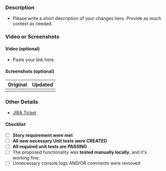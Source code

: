 ### Description

- Please write a short description of your changes here. Provide as much context as needed.

### Video or Screenshots

#### Video (optional)

- Paste your link here.

#### Screenshots (optional)

| Original | Updated |
| -------- | ------- |
|          |         |

### Other Details

- [JIRA Ticket](https://JIRA_LINK_HERE)

#### Checklist

- [ ] **Story requirement were met**
- [ ] **All new necessary Unit tests were CREATED**
- [ ] **All required unit tests are PASSING**
- [ ] The proposed functionality was **tested manually locally**, and it's working fine.
- [ ] Unnecessary console.logs AND/OR comments were removed
